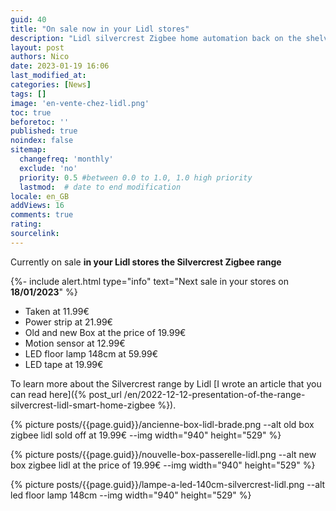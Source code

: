 ```yaml
---
guid: 40
title: "On sale now in your Lidl stores"
description: "Lidl silvercrest Zigbee home automation back on the shelves is currently on sale in your Lidl stores"
layout: post
authors: Nico
date: 2023-01-19 16:06
last_modified_at: 
categories: [News]
tags: []
image: 'en-vente-chez-lidl.png'
toc: true
beforetoc: ''
published: true
noindex: false
sitemap:
  changefreq: 'monthly'
  exclude: 'no'
  priority: 0.5 #between 0.0 to 1.0, 1.0 high priority
  lastmod:  # date to end modification
locale: en_GB
addViews: 16
comments: true
rating:  
sourcelink:
---
```


Currently on sale **in your Lidl stores the Silvercrest Zigbee range**

{%- include alert.html type="info" text="Next sale in your stores on <b>18/01/2023</b>" %}

- Taken at 11.99€
- Power strip at 21.99€
- Old and new Box at the price of 19.99€
- Motion sensor at 12.99€
- LED floor lamp 148cm at 59.99€
- LED tape at 19.99€

To learn more about the Silvercrest range by Lidl [I wrote an article that you can read here]({% post_url /en/2022-12-12-presentation-of-the-range-silvercrest-lidl-smart-home-zigbee %}).

{% picture posts/{{page.guid}}/ancienne-box-lidl-brade.png --alt old box zigbee lidl sold off at 19.99€ --img width="940" height="529" %}

{% picture posts/{{page.guid}}/nouvelle-box-passerelle-lidl.png --alt new box zigbee lidl at the price of 19.99€ --img width="940" height="529" %}

{% picture posts/{{page.guid}}/lampe-a-led-140cm-silvercrest-lidl.png --alt led floor lamp 148cm --img width="940" height="529" %}





